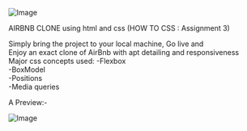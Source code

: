 ![Image](https://github.com/user-attachments/assets/88439a41-cca4-4ccd-a004-a990c709ba1e)

AIRBNB CLONE
using html and css
(HOW TO CSS : Assignment 3)

Simply bring the project to your local machine, Go live and <br> 
Enjoy an exact clone of AirBnb with apt detailing and responsiveness <br>
Major css concepts used:
-Flexbox <br>
-BoxModel <br>
-Positions <br>
-Media queries

A Preview:-

![Image](https://github.com/user-attachments/assets/2536792b-d16d-4a6b-a331-e40ab16e49b0)
